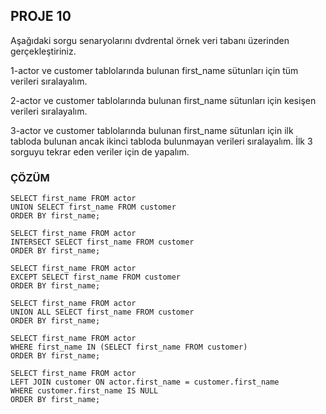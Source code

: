 ## PROJE 10
Aşağıdaki sorgu senaryolarını dvdrental örnek veri tabanı üzerinden gerçekleştiriniz.

1-actor ve customer tablolarında bulunan first_name sütunları için tüm verileri sıralayalım.

2-actor ve customer tablolarında bulunan first_name sütunları için kesişen verileri sıralayalım.

3-actor ve customer tablolarında bulunan first_name sütunları için ilk tabloda bulunan ancak ikinci tabloda bulunmayan verileri sıralayalım.
İlk 3 sorguyu tekrar eden veriler için de yapalım.

### ÇÖZÜM

```
SELECT first_name FROM actor
UNION SELECT first_name FROM customer
ORDER BY first_name;

SELECT first_name FROM actor
INTERSECT SELECT first_name FROM customer
ORDER BY first_name;

SELECT first_name FROM actor
EXCEPT SELECT first_name FROM customer
ORDER BY first_name;

SELECT first_name FROM actor
UNION ALL SELECT first_name FROM customer
ORDER BY first_name;

SELECT first_name FROM actor
WHERE first_name IN (SELECT first_name FROM customer)
ORDER BY first_name;

SELECT first_name FROM actor
LEFT JOIN customer ON actor.first_name = customer.first_name
WHERE customer.first_name IS NULL
ORDER BY first_name;

```

